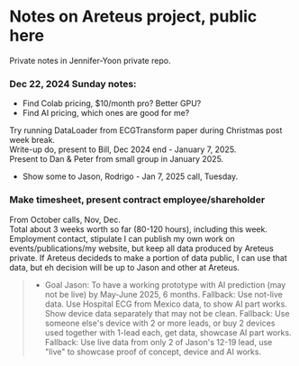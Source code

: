 # Notes on Areteus project, public here  
Private notes in Jennifer-Yoon private repo.  

### Dec 22, 2024 Sunday notes:  

 * Find Colab pricing, $10/month pro?  Better GPU?  
 * Find AI pricing, which ones are good for me?
   
Try running DataLoader from ECGTransform paper during Christmas post week break.  
Write-up do, present to Bill, Dec 2024 end - January 7, 2025.  
Present to Dan & Peter from small group in January 2025.  
 * Show some to Jason, Rodrigo - Jan 7, 2025 call, Tuesday.

### Make timesheet, present contract employee/shareholder  
From October calls, Nov, Dec.  
Total about 3 weeks worth so far (80-120 hours), including this week.  
Employment contact, stipulate I can publish my own work on events/publications/my website, but keep all data produced by Areteus private.  If Areteus decideds to make a portion of data public, I can use that data, but eh decision will be up to Jason and other at Areteus.  

> * Goal Jason: To have a working prototype with AI prediction (may not be live) by May-June 2025, 6 months.
> Fallback: Use not-live data.  Use Hospital ECG from Mexico data, to show AI part works.  Show device data separately that may not be clean.
> Fallback: Use someone else's device with 2 or more leads, or buy 2 devices used together with 1-lead each, get data, showcase AI part works.
> Fallback: Use live data from only 2 of Jason's 12-19 lead, use "live" to showcase proof of concept, device and AI works.





